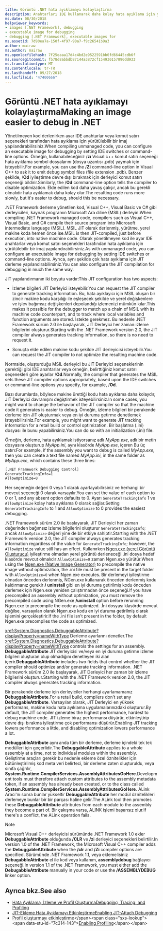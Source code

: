```yaml
---
title: Görüntü .NET hata ayıklamayı kolaylaştırma
description: Anahtarları IDE kullanarak daha kolay hata ayıklama için yürütülebilir bir imaj yapılandırmak ve komut satırı seçenekleri öğrenin.
ms.date: 08/30/2018
helpviewer_keywords:
- images [.NET Framework], debugging
- executable image for debugging
- debugging [.NET Framework], executable images for
ms.assetid: 7d90ea7a-150f-4f97-98a7-f9c26541b9a3
author: mairaw
ms.author: mairaw
ms.openlocfilehash: 7f25eaaa17d4c4bd2e9522591bb0fd66445cdb6f
ms.sourcegitcommit: fb78d8abbdb87144a3872cf154930157090dd933
ms.translationtype: MT
ms.contentlocale: tr-TR
ms.lasthandoff: 09/27/2018
ms.locfileid: "47400666"
---
```

# <a name="making-an-image-easier-to-debug-in-net"></a><span data-ttu-id="7c314-103">Görüntü .NET hata ayıklamayı kolaylaştırma</span><span class="sxs-lookup"><span data-stu-id="7c314-103">Making an image easier to debug in .NET</span></span>

<span data-ttu-id="7c314-104">Yönetilmeyen kod derlenirken ayar IDE anahtarlar veya komut satırı seçenekleri tarafından hata ayıklama için yürütülebilir bir imaj yapılandırabilirsiniz.</span><span class="sxs-lookup"><span data-stu-id="7c314-104">When compiling unmanaged code, you can configure an executable image for debugging by setting IDE switches or command-line options.</span></span> <span data-ttu-id="7c314-105">Örneğin, kullanabileceğiniz /**zı** Visual c++ komut satırı seçeneği hata ayıklama sembol dosyalarını (dosya uzantısı .pdb) yaymak için isteyebilir.</span><span class="sxs-lookup"><span data-stu-id="7c314-105">For example, you can use the /**Zi** command-line option in Visual C++ to ask it to emit debug symbol files (file extension .pdb).</span></span> <span data-ttu-id="7c314-106">Benzer şekilde, /**Od** iyileştirme devre dışı bırakmak için derleyici komut satırı seçeneği bildirir.</span><span class="sxs-lookup"><span data-stu-id="7c314-106">Similarly, the /**Od** command-line option tells the compiler to disable optimization.</span></span> <span data-ttu-id="7c314-107">Elde edilen kod daha yavaş çalışır, ancak bu gerekli olmalıdır hata ayıklamak daha kolay olur.</span><span class="sxs-lookup"><span data-stu-id="7c314-107">The resulting code runs more slowly, but it's easier to debug, should this be necessary.</span></span>

<span data-ttu-id="7c314-108">.NET Framework derleme yönetilen kod, Visual C++, Visual Basic ve C# gibi derleyicileri, kaynak programın Microsoft Ara diline (MSIL) derleyin.</span><span class="sxs-lookup"><span data-stu-id="7c314-108">When compiling .NET Framework managed code, compilers such as Visual C++, Visual Basic, and C# compile their source program into Microsoft intermediate language (MSIL).</span></span> <span data-ttu-id="7c314-109">MSIL JIT olarak derlenmiş, yürütme, yerel makine koda hemen önce ise.</span><span class="sxs-lookup"><span data-stu-id="7c314-109">MSIL is then JIT-compiled, just before execution, into native machine code.</span></span> <span data-ttu-id="7c314-110">Olarak yönetilmeyen kod ile ayar IDE anahtarlar veya komut satırı seçenekleri tarafından hata ayıklama için yürütülebilir bir imaj yapılandırabilirsiniz.</span><span class="sxs-lookup"><span data-stu-id="7c314-110">As with unmanaged code, you can configure an executable image for debugging by setting IDE switches or command-line options.</span></span> <span data-ttu-id="7c314-111">Ayrıca, aynı şekilde çok hata ayıklama için JIT derleme yapılandırabilirsiniz.</span><span class="sxs-lookup"><span data-stu-id="7c314-111">You can also configure the JIT compilation for debugging in much the same way.</span></span>

<span data-ttu-id="7c314-112">JIT yapılandırmanın iki boyutu vardır:</span><span class="sxs-lookup"><span data-stu-id="7c314-112">This JIT configuration has two aspects:</span></span>

- <span data-ttu-id="7c314-113">İzleme bilgileri JIT Derleyici isteyebilir.</span><span class="sxs-lookup"><span data-stu-id="7c314-113">You can request the JIT compiler to generate tracking information.</span></span> <span data-ttu-id="7c314-114">Bu, hata ayıklayıcı için MSIL oluşan bir zincir makine kodu karşılığı ile eşleşecek şekilde ve yerel değişkenlere ve işlev bağımsız değişkenleri depolandığı izlemenizi mümkün kılar.</span><span class="sxs-lookup"><span data-stu-id="7c314-114">This makes it possible for the debugger to match up a chain of MSIL with its machine code counterpart, and to track where local variables and function arguments are stored.</span></span> <span data-ttu-id="7c314-115">İstekte gerekmez. Bu nedenle .NET Framework sürüm 2.0 ile başlayarak, JIT Derleyici her zaman izleme bilgilerini oluşturur.</span><span class="sxs-lookup"><span data-stu-id="7c314-115">Starting with the .NET Framework version 2.0, the JIT compiler always generates tracking information, so there is no need to request it.</span></span>

- <span data-ttu-id="7c314-116">Sonuçta elde edilen makine kodu şekilde JIT derleyicisi isteyebilir.</span><span class="sxs-lookup"><span data-stu-id="7c314-116">You can request the JIT compiler to not optimize the resulting machine code.</span></span>

<span data-ttu-id="7c314-117">Normalde, oluşturduğu MSIL derleyici bu JIT Derleyici seçeneklerinin gerektiği gibi IDE anahtarlar veya örneğin, belirttiğiniz komut satırı seçenekleri göre ayarlar /**Od**.</span><span class="sxs-lookup"><span data-stu-id="7c314-117">Normally, the compiler that generates the MSIL sets these JIT compiler options appropriately, based upon the IDE switches or command-line options you specify, for example, /**Od**.</span></span>

<span data-ttu-id="7c314-118">Bazı durumlarda, böylece makine ürettiği kodu hata ayıklama daha kolaydır, JIT Derleyici davranışını değiştirmek isteyebilirsiniz.</span><span class="sxs-lookup"><span data-stu-id="7c314-118">In some cases, you might want to change the behavior of the JIT compiler so that the machine code it generates is easier to debug.</span></span> <span data-ttu-id="7c314-119">Örneğin, izleme bilgileri bir perakende derleme için JIT oluşturmak veya en iyi duruma getirme denetlemek isteyebilirsiniz.</span><span class="sxs-lookup"><span data-stu-id="7c314-119">For example, you might want to generate JIT tracking information for a retail build or control optimization.</span></span> <span data-ttu-id="7c314-120">Bir başlatma (.ini) dosyası ile bunu yapabilirsiniz.</span><span class="sxs-lookup"><span data-stu-id="7c314-120">You can do so with an initialization (.ini) file.</span></span>

<span data-ttu-id="7c314-121">Örneğin, derleme, hata ayıklamak istiyorsanız adlı *MyApp.exe*, adlı bir metin dosyasını oluşturup *MyApp.ini*, aynı klasörde *MyApp.exe*, içeren Bu üç satırı:</span><span class="sxs-lookup"><span data-stu-id="7c314-121">For example, if the assembly you want to debug is called *MyApp.exe*, then you can create a text file named *MyApp.ini*, in the same folder as *MyApp.exe*, which contains these three lines:</span></span>

```txt
[.NET Framework Debugging Control]
GenerateTrackingInfo=1
AllowOptimize=0
```

<span data-ttu-id="7c314-122">Her seçeneğin değeri 0 veya 1 olarak ayarlayabilirsiniz ve herhangi bir mevcut seçeneği 0 olarak varsayılır.</span><span class="sxs-lookup"><span data-stu-id="7c314-122">You can set the value of each option to 0 or 1, and any absent option defaults to 0.</span></span> <span data-ttu-id="7c314-123">Ayarı `GenerateTrackingInfo` 1 ve `AllowOptimize` kolay hata ayıklama 0 olarak sağlar.</span><span class="sxs-lookup"><span data-stu-id="7c314-123">Setting `GenerateTrackingInfo` to 1 and `AllowOptimize` to 0 provides the easiest debugging.</span></span>

<span data-ttu-id="7c314-124">.NET Framework sürüm 2.0 ile başlayarak, JIT Derleyici her zaman değerinden bağımsız izleme bilgilerini oluşturur `GenerateTrackingInfo`; ancak `AllowOptimize` değeri yine de bir etkiye sahiptir.</span><span class="sxs-lookup"><span data-stu-id="7c314-124">Starting with the .NET Framework version 2.0, the JIT compiler always generates tracking information regardless of the value for `GenerateTrackingInfo`; however, the `AllowOptimize` value still has an effect.</span></span> <span data-ttu-id="7c314-125">Kullanırken [Ngen.exe (yerel Görüntü Oluşturucu)](../../../docs/framework/tools/ngen-exe-native-image-generator.md) iyileştirme olmadan yerel görüntü derleneceği .ini dosya hedef klasörde mevcut olmalıdır `AllowOptimize=0` zaman Ngen.exe yürütür.</span><span class="sxs-lookup"><span data-stu-id="7c314-125">When using the [Ngen.exe (Native Image Generator)](../../../docs/framework/tools/ngen-exe-native-image-generator.md) to precompile the native image without optimization, the .ini file must be present in the target folder with `AllowOptimize=0` when Ngen.exe executes.</span></span> <span data-ttu-id="7c314-126">Bir derlemeyi iyileştirme olmadan önceden derlenmiş, NGen.exe kullanarak önceden derlenmiş kodu kaldırmanız gerekir **/ uninstall** gibi en iyi duruma getirilmiş kodu önceden derlemek için Ngen.exe yeniden çalıştırmadan önce seçeneği.</span><span class="sxs-lookup"><span data-stu-id="7c314-126">If you have precompiled an assembly without optimization, you must remove the precompiled code using NGen.exe **/uninstall** option before rerunning Ngen.exe to precompile the code as optimized.</span></span> <span data-ttu-id="7c314-127">.İni dosyası klasörde mevcut değilse, varsayılan olarak Ngen.exe kodu en iyi duruma getirilmiş olarak işlemini gerçekleştirir.</span><span class="sxs-lookup"><span data-stu-id="7c314-127">If the .ini file isn't present in the folder, by default Ngen.exe precompiles the code as optimized.</span></span>

<span data-ttu-id="7c314-128"><xref:System.Diagnostics.DebuggableAttribute?displayProperty=nameWithType> Derleme ayarlarını denetler.</span><span class="sxs-lookup"><span data-stu-id="7c314-128">The <xref:System.Diagnostics.DebuggableAttribute?displayProperty=nameWithType> controls the settings for an assembly.</span></span> <span data-ttu-id="7c314-129">**DebuggableAttribute** JIT derleyicisi ve/veya en iyi duruma getirme izleme bilgileri oluşturan olup olmadığını denetleyen iki alan içerir.</span><span class="sxs-lookup"><span data-stu-id="7c314-129">**DebuggableAttribute** includes two fields that control whether the JIT compiler should optimize and/or generate tracking information.</span></span> <span data-ttu-id="7c314-130">.NET Framework sürüm 2.0 ile başlayarak, JIT Derleyici her zaman bir izleme bilgilerini oluşturur.</span><span class="sxs-lookup"><span data-stu-id="7c314-130">Starting with the .NET Framework version 2.0, the JIT compiler always generates tracking information.</span></span>

<span data-ttu-id="7c314-131">Bir perakende derleme için derleyiciler herhangi ayarlamamanız **DebuggableAttribute**.</span><span class="sxs-lookup"><span data-stu-id="7c314-131">For a retail build, compilers don't set any **DebuggableAttribute**.</span></span> <span data-ttu-id="7c314-132">Varsayılan olarak, JIT Derleyici en yüksek performans, makine kodu hata ayıklama uygulamalarınızdaki oluşturur.</span><span class="sxs-lookup"><span data-stu-id="7c314-132">By default, the JIT compiler generates the highest performance, hardest to debug machine code.</span></span> <span data-ttu-id="7c314-133">JIT izleme biraz performansı düşürür, etkinleştirip devre dışı bırakma iyileştirme çok performansı düşürür.</span><span class="sxs-lookup"><span data-stu-id="7c314-133">Enabling JIT tracking lowers performance a little, and disabling optimization lowers performance a lot.</span></span>

<span data-ttu-id="7c314-134">**DebuggableAttribute** aynı anda tüm bir derleme, derleme içindeki tek tek modülleri için geçerlidir.</span><span class="sxs-lookup"><span data-stu-id="7c314-134">The **DebuggableAttribute** applies to a whole assembly at a time, not to individual modules within the assembly.</span></span> <span data-ttu-id="7c314-135">Geliştirme araçları gerekir bu nedenle ekleme özel öznitelikler için bütünleştirilmiş kod meta veri belirteci, bir derleme zaten oluşturuldu, veya sınıfa çağrılır, **System.Runtime.CompilerServices.AssemblyAttributesGoHere**.</span><span class="sxs-lookup"><span data-stu-id="7c314-135">Development tools must therefore attach custom attributes to the assembly metadata token, if an assembly has already been created, or to the class called **System.Runtime.CompilerServices.AssemblyAttributesGoHere**.</span></span> <span data-ttu-id="7c314-136">ALink Aracı'nı sonra bunlar yükseltir **DebuggableAttribute** her modül öznitelikleri derlemeye bunlar bir bir parçası haline gelir.</span><span class="sxs-lookup"><span data-stu-id="7c314-136">The ALink tool then promotes these **DebuggableAttribute** attributes from each module to the assembly they become a part of.</span></span> <span data-ttu-id="7c314-137">Bir çakışma varsa, ALINK işlemi başarısız olur.</span><span class="sxs-lookup"><span data-stu-id="7c314-137">If there's a conflict, the ALink operation fails.</span></span>

> [!NOTE]
> <span data-ttu-id="7c314-138">Microsoft Visual C++ derleyicisi sürümünde .NET Framework 1.0 ekler **DebuggableAttribute** olduğunda **/CLR** ve **/zi** derleyici seçenekleri belirtilir.</span><span class="sxs-lookup"><span data-stu-id="7c314-138">In version 1.0 of the .NET Framework, the Microsoft Visual C++ compiler adds the **DebuggableAttribute** when the **/clr** and **/Zi** compiler options are specified.</span></span> <span data-ttu-id="7c314-139">Sürümünde .NET Framework 1.1, veya eklemelisiniz **DebugabbleAttribute** el ile kod veya kullanım, **assemblydebug** bağlayıcı seçeneği.</span><span class="sxs-lookup"><span data-stu-id="7c314-139">In version 1.1 of the .NET Framework, you must either add the **DebugabbleAttribute** manually in your code or use the **/ASSEMBLYDEBUG** linker option.</span></span>

## <a name="see-also"></a><span data-ttu-id="7c314-140">Ayrıca bkz.</span><span class="sxs-lookup"><span data-stu-id="7c314-140">See also</span></span>

- [<span data-ttu-id="7c314-141">Hata Ayıklama, İzleme ve Profil Oluşturma</span><span class="sxs-lookup"><span data-stu-id="7c314-141">Debugging, Tracing, and Profiling</span></span>](../../../docs/framework/debug-trace-profile/index.md)
- [<span data-ttu-id="7c314-142">JIT-Ekleme Hata Ayıklamayı Etkinleştirme</span><span class="sxs-lookup"><span data-stu-id="7c314-142">Enabling JIT-Attach Debugging</span></span>](../../../docs/framework/debug-trace-profile/enabling-jit-attach-debugging.md)
- <span data-ttu-id="7c314-143">[Profil oluşturmayı etkinleştirme](https://docs.microsoft.com/previous-versions/dotnet/netframework-4.0/s5ec0es1(v=vs.100))</span><span class="sxs-lookup"><span data-stu-id="7c314-143">[Enabling Profiling](https://docs.microsoft.com/previous-versions/dotnet/netframework-4.0/s5ec0es1(v=vs.100))</span></span>
